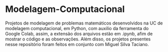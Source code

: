 # Modelagem-Computacional
Projetos de modelagem de problemas matemáticos desenvolvidos na UC de modelagem computacional, em Python, com auxilio da ferramenta do Google Colab, assim, a extensão dos arquivos estão em .ipynb, afim de mostrar o código e as observações. Além disso, os projetos presentes nesse repositório foram feitos em conjunto com Miguel Silva Taciano.
